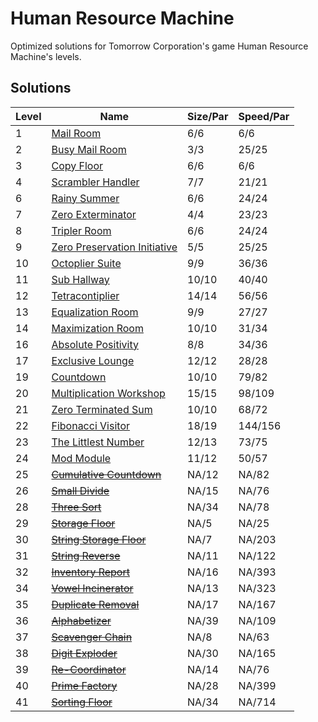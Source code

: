 # Human Resource Machine
Optimized solutions for Tomorrow Corporation's game Human Resource Machine's levels.

## Solutions

|Level|Name                                                                 |Size/Par |Speed/Par |
|-----|---------------------------------------------------------------------|---------|----------|
|1    |[Mail Room](01_-_Mail_Room.md)                                       |6/6      |6/6       |
|2    |[Busy Mail Room](02_-_Busy_Mail_Room.md)                             |3/3      |25/25     |
|3    |[Copy Floor](03_-_Copy_Floor.md)                                     |6/6      |6/6       |
|4    |[Scrambler Handler](04_-_Scrambler_Handler.md)                       |7/7      |21/21     |
|6    |[Rainy Summer](06_-_Rainy_Summer.md)                                 |6/6      |24/24     |
|7    |[Zero Exterminator](07_-_Zero_Exterminator.md)                       |4/4      |23/23     |
|8    |[Tripler Room](08_-_Tripler_Room.md)                                 |6/6      |24/24     |
|9    |[Zero Preservation Initiative](09_-_Zero_Preservation_Initiative.md) |5/5      |25/25     |
|10   |[Octoplier Suite](10_-_Octoplier_Suite.md)                           |9/9      |36/36     |
|11   |[Sub Hallway](11_-_Sub_Hallway.md)                                   |10/10    |40/40     |
|12   |[Tetracontiplier](12_-_Tetracontiplier.md)                           |14/14    |56/56     |
|13   |[Equalization Room](13_-_Equalization_Room.md)                       |9/9      |27/27     |
|14   |[Maximization Room](14_-_Maximization_Room.md)                       |10/10    |31/34     |
|16   |[Absolute Positivity](15_-_Absolute_Positivity.md)                   |8/8      |34/36     |
|17   |[Exclusive Lounge](17_-_Exclusive_Lounge.md)                         |12/12    |28/28     |
|19   |[Countdown](19_-_Countdown.md)                                       |10/10    |79/82     |
|20   |[Multiplication Workshop](20_-_Multiplication_Workshop.md)           |15/15    |98/109    |
|21   |[Zero Terminated Sum](21_-_Zero_Terminated_Sum.md)                   |10/10    |68/72     |
|22   |[Fibonacci Visitor](22_-_Fibonacci_Visitor.md)                       |18/19    |144/156   |
|23   |[The Littlest Number](23_-_The_Littlest_Number.md)                   |12/13    |73/75     |
|24   |[Mod Module](24_-_Mod_Module.md)                                     |11/12    |50/57     |
|25   |~~[Cumulative Countdown]()~~                                         |NA/12    |NA/82     |
|26   |~~[Small Divide]()~~                                                 |NA/15    |NA/76     |
|28   |~~[Three Sort]()~~                                                   |NA/34    |NA/78     |
|29   |~~[Storage Floor]()~~                                                |NA/5     |NA/25     |
|30   |~~[String Storage Floor]()~~                                         |NA/7     |NA/203    |
|31   |~~[String Reverse]()~~                                               |NA/11    |NA/122    |
|32   |~~[Inventory Report]()~~                                             |NA/16    |NA/393    |
|34   |~~[Vowel Incinerator]()~~                                            |NA/13    |NA/323    |
|35   |~~[Duplicate Removal]()~~                                            |NA/17    |NA/167    |
|36   |~~[Alphabetizer]()~~                                                 |NA/39    |NA/109    |
|37   |~~[Scavenger Chain]()~~                                              |NA/8     |NA/63     |
|38   |~~[Digit Exploder]()~~                                               |NA/30    |NA/165    |
|39   |~~[Re-Coordinator]()~~                                               |NA/14    |NA/76     |
|40   |~~[Prime Factory]()~~                                                |NA/28    |NA/399    |
|41   |~~[Sorting Floor]()~~                                                |NA/34    |NA/714    |
